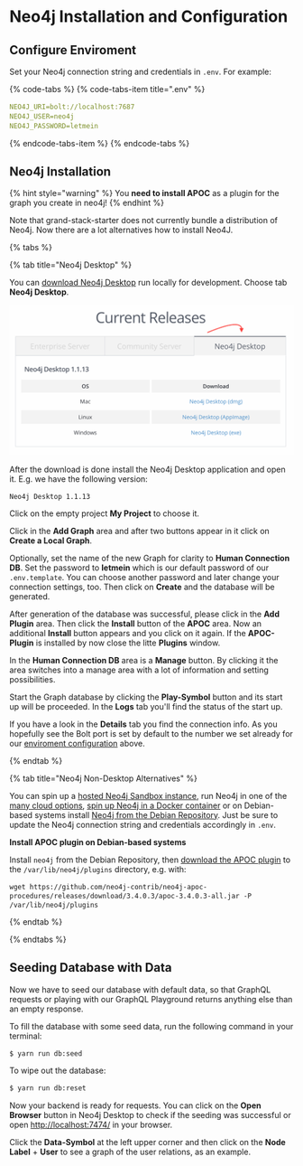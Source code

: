 # Neo4j Installation and Configuration


## Configure Enviroment

Set your Neo4j connection string and credentials in `.env`. For example:

{% code-tabs %}
{% code-tabs-item title=".env" %}
```yaml
NEO4J_URI=bolt://localhost:7687
NEO4J_USER=neo4j
NEO4J_PASSWORD=letmein
```
{% endcode-tabs-item %}
{% endcode-tabs %}


## Neo4j Installation

{% hint style="warning" %}
You **need to install APOC** as a plugin for the graph you create in neo4j!
{% endhint %}

Note that grand-stack-starter does not currently bundle a distribution of Neo4j.
Now there are a lot alternatives how to install Neo4J.

{% tabs %}

{% tab title="Neo4j Desktop" %}

You can [download Neo4j Desktop](https://neo4j.com/download-center/) run locally for development.
Choose tab **Neo4j Desktop**.

![Neo4j Download-Center screenshot](../../.gitbook/assets/screenshot-neo4j-download-center-current-releases.png)

After the download is done install the Neo4j Desktop application and open it.
E.g. we have the following version:

```
Neo4j Desktop 1.1.13
```

Click on the empty project **My Project** to choose it.

Click in the **Add Graph** area and after two buttons appear in it click on **Create a Local Graph**.

Optionally, set the name of the new Graph for clarity to **Human Connection DB**.
Set the password to **letmein** which is our default password of our `.env.template`. You can choose another password and later change your connection settings, too. Then click on **Create** and the database will be generated.

After generation of the database was successful, please click in the **Add Plugin** area.
Then click the **Install** button of the **APOC** area.
Now an additional **Install** button appears and you click on it again. If the **APOC-Plugin** is installed by now close the litte **Plugins** window.

In the **Human Connection DB** area is a **Manage** button. By clicking it the area switches into a manage area with a lot of information and setting possibilities.

Start the Graph database by clicking the **Play-Symbol** button and its start up will be proceeded.
In the **Logs** tab you'll find the status of the start up.

If you have a look in the **Details** tab you find the connection info. As you hopefully see the Bolt port is set by default to the number we set already for our [enviroment configuration](#configure-enviroment) above.

{% endtab %}

{% tab title="Neo4j Non-Desktop Alternatives" %}

You can spin up a [hosted Neo4j Sandbox instance](https://neo4j.com/download-center/), run Neo4j in one of the [many cloud options](https://neo4j.com/developer/guide-cloud-deployment/), [spin up Neo4j in a Docker container](https://neo4j.com/developer/docker/) or on Debian-based systems install [Neo4j from the Debian Repository](http://debian.neo4j.org/). Just be sure to update the Neo4j connection string and credentials accordingly in `.env`.

**Install APOC plugin on Debian-based systems**

Install `neo4j` from the Debian Repository, then [download the APOC plugin](https://github.com/neo4j-contrib/neo4j-apoc-procedures/releases/download/3.4.0.3/apoc-3.4.0.3-all.jar) to the `/var/lib/neo4j/plugins` directory, e.g. with:

```text
wget https://github.com/neo4j-contrib/neo4j-apoc-procedures/releases/download/3.4.0.3/apoc-3.4.0.3-all.jar -P /var/lib/neo4j/plugins
```

{% endtab %}

{% endtabs %}


## Seeding Database with Data

Now we have to seed our database with default data, so that GraphQL requests or playing with our GraphQL Playground returns anything else than an empty response.

To fill the database with some seed data, run the following command in your terminal:
```bash
$ yarn run db:seed
```

To wipe out the database:
```bash
$ yarn run db:reset
```

Now your backend is ready for requests. You can click on the **Open Browser** button in Neo4j Desktop to check if the seeding was successful or open [http://localhost:7474/](http://localhost:7474/) in your browser.

Click the **Data-Symbol** at the left upper corner and then click on the **Node Label** + **User** to see a graph of the user relations, as an example.
